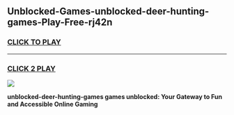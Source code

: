 
## Unblocked-Games-unblocked-deer-hunting-games-Play-Free-rj42n
<h3>
<a href="https://premium76.site?title=unblocked-deer-hunting-games&ref=15A">CLICK TO PLAY</a></h3>
<hr>

<h3>
<a href="https://premium76.site?title=unblocked-deer-hunting-games&ref=15A">CLICK 2 PLAY</a>
  
</h3>

<a href="https://premium76.site?title=unblocked-deer-hunting-games&ref=15A"><img src="https://clearcache.store/games.png"></a>


**unblocked-deer-hunting-games games unblocked: Your Gateway to Fun and Accessible Online Gaming**
